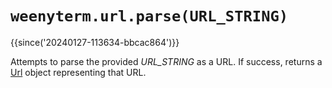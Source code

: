 # `weenyterm.url.parse(URL_STRING)`

{{since('20240127-113634-bbcac864')}}

Attempts to parse the provided *URL_STRING* as a URL.
If success, returns a [Url](Url.md) object representing that URL.

